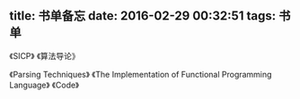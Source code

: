 title: 书单备忘
date: 2016-02-29 00:32:51
tags: 书单
---

《SICP》
《算法导论》




《Parsing Techniques》
《The Implementation of Functional Programming Language》
《Code》